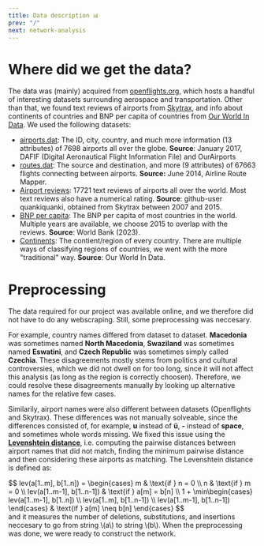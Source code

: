```yaml
---
title: Data description 📊
prev: "/"
next: network-analysis
---
```


# Where did we get the data?
The data was (mainly) acquired from [openflights.org](https://openflights.org/data.php), which hosts a handful of interesting datasets surrounding aerospace and transportation. Other than that, we found text reviews of airports from [Skytrax](https://skytraxratings.com/), and info about continents of countries and BNP per capita of countries from [Our World In Data](https://ourworldindata.org/). 
We used the following datasets:

* [airports.dat](https://raw.githubusercontent.com/jpatokal/openflights/master/data/airports.dat): The ID, city, country, and much more information (13 attributes) of 7698 airports all over the globe. **Source**: January 2017, DAFIF (Digital Aeronautical Flight Information File) and OurAirports
* [routes.dat](https://raw.githubusercontent.com/jpatokal/openflights/master/data/routes.dat): The source and destination, and more (9 attributes) of 67663 flights connecting between airports. **Source:** June 2014, Airline Route Mapper.
* [Airport reviews](https://github.com/quankiquanki/skytrax-reviews-dataset): 17721 text reviews of airports all over the world. Most text reviews also have a numerical rating. **Source**: github-user quankiquanki, obtained from Skytrax between 2007 and 2015.
* [BNP per capita](https://ourworldindata.org/grapher/gdp-per-capita-worldbank?time=2015): The BNP per capita of most countries in the world. Multiple years are available, we choose 2015 to overlap with the reviews. **Source**: World Bank (2023).
* [Continents](https://ourworldindata.org/world-region-map-definitions): The contient/region of every country. There are multiple ways of classifying regions of countries, we went with the more "traditional" way. **Source**: Our World In Data. 

# Preprocessing
The data required for our project was available online, and we therefore did not have to do any webscraping. Still, some preprocessing was neccesary. 

For example, country names differed from dataset to dataset. **Macedonia** was sometimes named **North Macedonia**, **Swaziland** was sometimes named **Eswatini**, and **Czech Republic** was sometimes simply called **Czechia**. These disagreements mostly stems from politics and cultural controversies, which we did not dwell on for too long, since it will not affect this analysis (as long as the region is correctly choosen). Therefore, we could resolve these disagreements manually by looking up alternative names for the relative few cases.

Similarily, airport names were also different between datasets (Openflights and Skytrax). These differences was not manually solveable, since the differences consisted of, for example, **u** instead of **ü**, **-** instead of **space**, and sometimes whole words missing. We fixed this issue using the [**Levenshtein distance**](https://en.wikipedia.org/wiki/Levenshtein_distance), i.e. computing the pairwise distances between airport names that did not match, finding the minimum pairwise distance and then considering these airports as matching. The Levenshtein distance is defined as:
<div>
$$
lev(a[1..m], b[1..n]) = 
\begin{cases} 
m & \text{if } n = 0 \\
n & \text{if } m = 0 \\
lev(a[1..m-1], b[1..n-1]) & \text{if } a[m] = b[n] \\
1 + \min\begin{cases}
lev(a[1..m-1], b[1..n]) \\
lev(a[1..m], b[1..n-1]) \\
lev(a[1..m-1], b[1..n-1])
\end{cases} & \text{if } a[m] \neq b[n]
\end{cases}
$$
</div>
and it measures the number of deletions, substitutions, and insertions neccesary to go from string \(a\) to string \(b\). 
When the preprocessing was done, we were ready to construct the network. 
